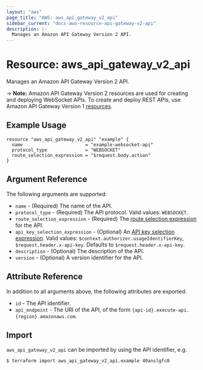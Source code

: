 ```yaml
---
layout: "aws"
page_title: "AWS: aws_api_gateway_v2_api"
sidebar_current: "docs-aws-resource-api-gateway-v2-api"
description: |-
  Manages an Amazon API Gateway Version 2 API.
---
```


# Resource: aws_api_gateway_v2_api

Manages an Amazon API Gateway Version 2 API.

-> **Note:** Amazon API Gateway Version 2 resources are used for creating and deploying WebSocket APIs. To create and deploy REST APIs, use Amazon API Gateway Version 1 [resources](https://www.terraform.io/docs/providers/aws/r/api_gateway_rest_api.html).

## Example Usage

```hcl
resource "aws_api_gateway_v2_api" "example" {
  name                       = "example-websocket-api"
  protocol_type              = "WEBSOCKET"
  route_selection_expression = "$request.body.action"
}
```

## Argument Reference

The following arguments are supported:

* `name` - (Required) The name of the API.
* `protocol_type` - (Required) The API protocol. Valid values: `WEBSOCKET`.
* `route_selection_expression` - (Required) The [route selection expression](https://docs.aws.amazon.com/apigateway/latest/developerguide/apigateway-websocket-api-selection-expressions.html#apigateway-websocket-api-route-selection-expressions) for the API.
* `api_key_selection_expression` - (Optional) An [API key selection expression](https://docs.aws.amazon.com/apigateway/latest/developerguide/apigateway-websocket-api-selection-expressions.html#apigateway-websocket-api-apikey-selection-expressions). Valid values: `$context.authorizer.usageIdentifierKey`, `$request.header.x-api-key`. Defaults to `$request.header.x-api-key`.
* `description` - (Optional) The description of the API.
* `version` - (Optional) A version identifier for the API.

## Attribute Reference

In addition to all arguments above, the following attributes are exported:

* `id` - The API identifier.
* `api_endpoint` - The URI of the API, of the form `{api-id}.execute-api.{region}.amazonaws.com`.

## Import

`aws_api_gateway_v2_api` can be imported by using the API identifier, e.g.

```
$ terraform import aws_api_gateway_v2_api.example 40anslgfc0
```

